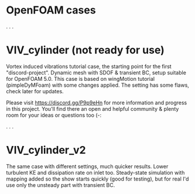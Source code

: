 # OpenFOAM cases

.
.
.

# VIV_cylinder (not ready for use)

Vortex induced vibrations tutorial case, the starting point for the first "discord-project". Dynamic mesh with SDOF & transient BC, setup suitable for OpenFOAM 5.0. This case is based on wingMotion tutorial (pimpleDyMFoam) with some changes applied. The setting has some flaws, check later for updates.

Please visit https://discord.gg/P9p9eHn for more information and progress in this project. You'll find there an open and helpful community & plenty room for your ideas or questions too (-:

.
.
.

# VIV_cylinder_v2

The same case with different settings, much quicker results. Lower turbulent KE and dissipation rate on inlet too. Steady-state simulation with mapping added so the show starts quickly (good for testing), but for real I'd use only the unsteady part with transient BC. 
